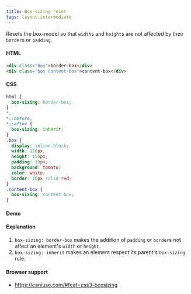 ```yaml
---
title: Box-sizing reset
tags: layout,intermediate
---
```


Resets the box-model so that `width`s and `height`s are not affected by their `border`s or `padding`.

#### HTML

```html
<div class="box">border-box</div>
<div class="box content-box">content-box</div>
```

#### CSS

```css
html {
  box-sizing: border-box;
}
*,
*::before,
*::after {
  box-sizing: inherit;
}
.box {
  display: inline-block;
  width: 150px;
  height: 150px;
  padding: 10px;
  background: tomato;
  color: white;
  border: 10px solid red;
}
.content-box {
  box-sizing: content-box;
}
```

#### Demo

#### Explanation

1. `box-sizing: border-box` makes the addition of `padding` or `border`s not affect an element's `width` or `height`.
2. `box-sizing: inherit` makes an element respect its parent's `box-sizing` rule.

#### Browser support

- https://caniuse.com/#feat=css3-boxsizing



